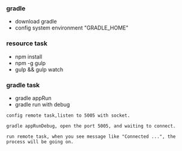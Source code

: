### gradle

- download gradle
- config system environment "GRADLE_HOME"

### resource task

- npm install
- npm -g gulp
- gulp && gulp watch

### gradle task

- gradle appRun
- gradle run with debug

```
config remote task,listen to 5005 with socket.

gradle appRunDebug, open the port 5005, and waiting to connect.

run remote task, when you see message like "Connected ...", the process will be going on.

```
